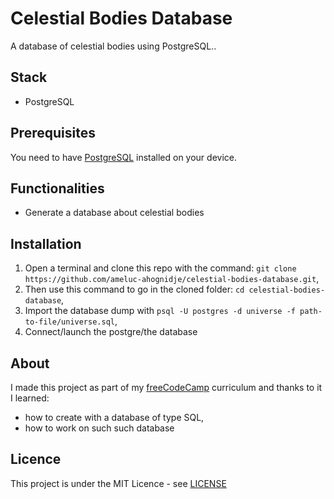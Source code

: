 # Celestial Bodies Database

A database of celestial bodies using PostgreSQL..

## Stack
- PostgreSQL

## Prerequisites
You need to have [PostgreSQL](https://www.postgresql.org) installed on your device.

## Functionalities
- Generate a database about celestial bodies

## Installation
1. Open a terminal and clone this repo with the command: `git clone https://github.com/ameluc-ahognidje/celestial-bodies-database.git`,
2. Then use this command to go in the cloned folder: `cd celestial-bodies-database`,
3. Import the database dump with `psql -U postgres -d universe -f path-to-file/universe.sql`,
4. Connect/launch the postgre/the database

## About
I made this project as part of my [freeCodeCamp](https://www.freecodecamp.org/certification/ameluc/relational-database-v8) curriculum and thanks to it I learned:
- how to create with a database of type SQL,
- how to work on such such database

## Licence
This project is under the MIT Licence - see [LICENSE](LICENSE)
